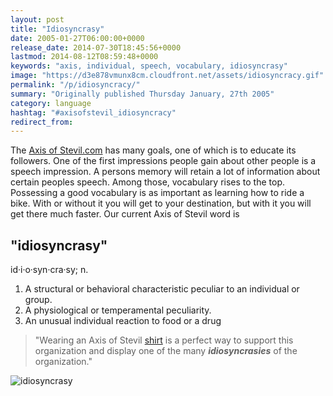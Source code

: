 ```yaml
---
layout: post
title: "Idiosyncrasy"
date: 2005-01-27T06:00:00+0000
release_date: 2014-07-30T18:45:56+0000
lastmod: 2014-08-12T08:59:48+0000
keywords: "axis, individual, speech, vocabulary, idiosyncrasy"
image: "https://d3e878vmunx8cm.cloudfront.net/assets/idiosyncracy.gif"
permalink: "/p/idiosyncracy/"
summary: "Originally published Thursday January, 27th 2005"
category: language
hashtag: "#axisofstevil_idiosyncracy"
redirect_from:
---
```


[id_1]: https://d3e878vmunx8cm.cloudfront.net/assets/idiosyncracy.gif "idiosyncrasy"
The [Axis of Stevil.com](/ "Axis of Stevil.com") has many goals, one of which is to educate its followers. One of the first impressions people gain about other people is a speech impression. A persons memory will retain a lot of information about certain peoples speech. Among those, vocabulary rises to the top. Possessing a good vocabulary is as important as learning how to ride a bike. With or without it you will get to your destination, but with it you will get there much faster. Our current Axis of Stevil word is

## "idiosyncrasy" ##

id·i·o·syn·cra·sy; n.

1. A structural or behavioral characteristic peculiar to an individual or group.
2. A physiological or temperamental peculiarity.
3. An unusual individual reaction to food or a drug
 
> "Wearing an Axis of Stevil [shirt](/shirts "shirt") is a perfect way to support this organization and display one of the many ***idiosyncrasies*** of the organization."

![idiosyncrasy][id_1]
